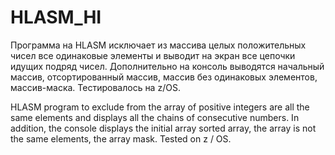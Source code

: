 # HLASM_HI
Программа на HLASM исключает из массива целых положительных чисел все одинаковые элементы и выводит на экран все цепочки идущих подряд чисел.
Дополнительно на консоль выводятся начальный массив, отсортированный массив, массив без одинаковых элементов, массив-маска.
Тестировалось на z/OS.

HLASM program to exclude from the array of positive integers are all the same elements and displays all the chains of consecutive numbers.
In addition, the console displays the initial array sorted array, the array is not the same elements, the array mask.
Tested on z / OS.
